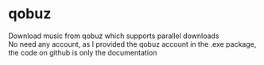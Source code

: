 # qobuz
Download music from qobuz which supports parallel downloads
<br>
No need any account, as I provided the qobuz account in the .exe package, the code on github is only the documentation
